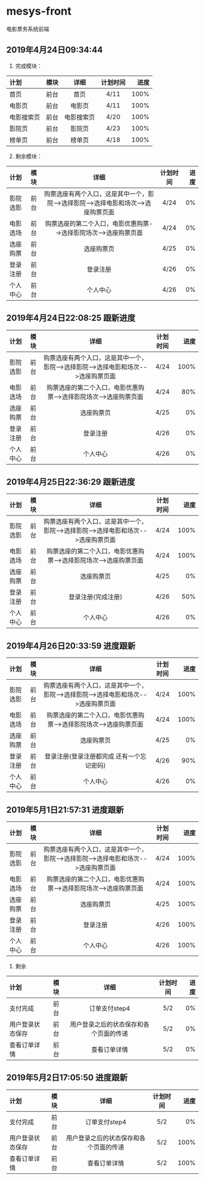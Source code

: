 # mesys-front
电影票务系统前端


## 2019年4月24日09:34:44 

1. 完成模块：

| 计划  | 模块  | 详细 | 计划时间 | 进度 |
| :------------ |:---------------:|:---------------:|:---------------:|-----:|
| 首页 | 前台 | 首页 | 4/11 | 100% |
| 电影页 | 前台 | 电影页 | 4/11 | 100% |
| 电影搜索页 | 前台 | 电影搜索页 | 4/20 | 100% |
| 影院页 | 前台 | 影院页 | 4/23 | 100% |
| 榜单页 | 前台 | 榜单页 | 4/18 | 100% |

2. 剩余模块：

| 计划  | 模块  | 详细 | 计划时间 | 进度 |
| :------------ |:---------------:|:---------------:|:---------------:|-----:|
| 影院选影 | 前台 | 购票选座有两个入口，这是其中一个，影院-->选择影院-->选择电影和场次-->选座购票页面 | 4/24 | 0% |
| 电影选场 | 前台 | 购票选座的第二个入口，电影优惠购票-->选择影院场次-->选座购票页面 | 4/24 | 0% |
| 选座购票 | 前台 | 选座购票页 | 4/25 | 0% |
| 登录注册 | 前台 | 登录注册 | 4/26 | 0% |
| 个人中心 | 前台 | 个人中心 | 4/26 | 0% |


## 2019年4月24日22:08:25 跟新进度

| 计划  | 模块  | 详细 | 计划时间 | 进度 |
| :------------ |:---------------:|:---------------:|:---------------:|-----:|
| 影院选影 | 前台 | 购票选座有两个入口，这是其中一个，影院-->选择影院-->选择电影和场次-->选座购票页面 | 4/24 | 100% |
| 电影选场 | 前台 | 购票选座的第二个入口，电影优惠购票-->选择影院场次-->选座购票页面 | 4/24 | 80% |
| 选座购票 | 前台 | 选座购票页 | 4/25 | 0% |
| 登录注册 | 前台 | 登录注册 | 4/26 | 0% |
| 个人中心 | 前台 | 个人中心 | 4/26 | 0% |


## 2019年4月25日22:36:29 跟新进度

| 计划  | 模块  | 详细 | 计划时间 | 进度 |
| :------------ |:---------------:|:---------------:|:---------------:|-----:|
| 影院选影 | 前台 | 购票选座有两个入口，这是其中一个，影院-->选择影院-->选择电影和场次-->选座购票页面 | 4/24 | 100% |
| 电影选场 | 前台 | 购票选座的第二个入口，电影优惠购票-->选择影院场次-->选座购票页面 | 4/24 | 100% |
| 选座购票 | 前台 | 选座购票页 | 4/25 | 0% |
| 登录注册 | 前台 | 登录注册(完成注册) | 4/26 | 50% |
| 个人中心 | 前台 | 个人中心 | 4/26 | 0% |


## 2019年4月26日20:33:59 进度跟新

| 计划  | 模块  | 详细 | 计划时间 | 进度 |
| :------------ |:---------------:|:---------------:|:---------------:|-----:|
| 影院选影 | 前台 | 购票选座有两个入口，这是其中一个，影院-->选择影院-->选择电影和场次-->选座购票页面 | 4/24 | 100% |
| 电影选场 | 前台 | 购票选座的第二个入口，电影优惠购票-->选择影院场次-->选座购票页面 | 4/24 | 100% |
| 选座购票 | 前台 | 选座购票页 | 4/25 | 0% |
| 登录注册 | 前台 | 登录注册(登录注册都完成 还有一个忘记密码) | 4/26 | 90% |
| 个人中心 | 前台 | 个人中心 | 4/26 | 0% |

## 2019年5月1日21:57:31 进度跟新

| 计划  | 模块  | 详细 | 计划时间 | 进度 |
| :------------ |:---------------:|:---------------:|:---------------:|-----:|
| 影院选影 | 前台 | 购票选座有两个入口，这是其中一个，影院-->选择影院-->选择电影和场次-->选座购票页面 | 4/24 | 100% |
| 电影选场 | 前台 | 购票选座的第二个入口，电影优惠购票-->选择影院场次-->选座购票页面 | 4/24 | 100% |
| 选座购票 | 前台 | 选座购票页 | 4/25 | 100% |
| 登录注册 | 前台 | 登录注册 | 4/26 | 100% |
| 个人中心 | 前台 | 个人中心 | 4/26 | 100% |

1. 剩余

| 计划  | 模块  | 详细 | 计划时间 | 进度 |
| :------------ |:---------------:|:---------------:|:---------------:|-----:|
| 支付完成 | 前台 | 订单支付step4 | 5/2 | 0% |
| 用户登录状态保存 | 前台 | 用户登录之后的状态保存和各个页面的传递 | 5/2 | 0% |
| 查看订单详情 | 前台 | 查看订单详情 | 5/2 | 0% |


## 2019年5月2日17:05:50 进度跟新

| 计划  | 模块  | 详细 | 计划时间 | 进度 |
| :------------ |:---------------:|:---------------:|:---------------:|-----:|
| 支付完成 | 前台 | 订单支付step4 | 5/2 | 0% |
| 用户登录状态保存 | 前台 | 用户登录之后的状态保存和各个页面的传递 | 5/2 | 100% |
| 查看订单详情 | 前台 | 查看订单详情 | 5/2 | 100% |


